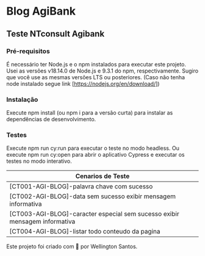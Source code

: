 # Blog AgiBank
## Teste NTconsult Agibank
### Pré-requisitos
É necessário ter Node.js e o npm instalados para executar este projeto.
Usei as versões v18.14.0 de Node.js e 9.3.1 do npm, respectivamente. Sugiro que você use as mesmas versões LTS ou posteriores.
(Caso não tenha node instalado segue link [https://nodejs.org/en/download/])
### Instalação
Execute npm install (ou npm i para a versão curta) para instalar as dependências de desenvolvimento.
### Testes
Execute npm run cy:run para executar o teste no modo headless.
Ou execute npm run cy:open para abrir o aplicativo Cypress e executar os testes no modo interativo.

|Cenarios de Teste|
|----------------|
|[CT001-AGI-BLOG]-palavra chave com sucesso|
|[CT002-AGI-BLOG]-data sem sucesso exibir mensagem informativa|
|[CT003-AGI-BLOG]-caracter especial sem sucesso exibir mensagem informativa|
|[CT004-AGI-BLOG]-listar todo conteudo da pagina|

Este projeto foi criado com 💚 por Wellington Santos.